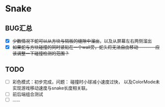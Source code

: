 ﻿# Snake

## BUG汇总

- [x] ~~少数情况下蛇可以从方块与隔板的缝隙中溜出~~，以及从屏幕左右两侧溜出
- [x] ~~如果蛇与方块碰撞的同时紧贴在一个wall旁，蛇头将无法自由移动
--------应该调整一下碰撞检测的范围？~~

## TODO

- [ ] 彩色模式：初步完成，问题：  碰撞时小球减小速度过快， 以及ColorMode未实现游戏移动速度与snake长度相关联。
- [ ] 前后端组合测试
- [ ] ......
